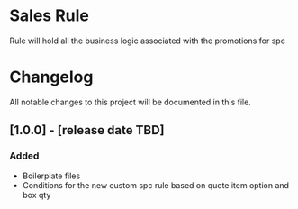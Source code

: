Sales Rule
=====================

Rule will hold all the business logic associated with the promotions for spc

# Changelog
All notable changes to this project will be documented in this file.

## [1.0.0] - [release date TBD]
### Added
- Boilerplate files
- Conditions for the new custom spc rule based on quote item option and box qty
